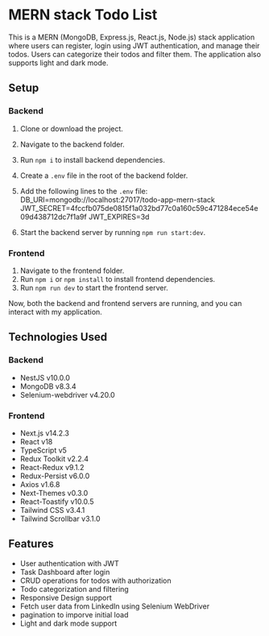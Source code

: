# MERN stack Todo List

This is a MERN (MongoDB, Express.js, React.js, Node.js) stack application where users can register, login using JWT authentication, and manage their todos. Users can categorize their todos and filter them. The application also supports light and dark mode.

## Setup

### Backend

1. Clone or download the project.
2. Navigate to the backend folder.
3. Run `npm i` to install backend dependencies.
4. Create a `.env` file in the root of the backend folder.
5. Add the following lines to the `.env` file:
   DB_URI=mongodb://localhost:27017/todo-app-mern-stack
   JWT_SECRET=4fccfb075de0815f1a032bd77c0a160c59c471284ece54e09d438712dc7f1a9f
   JWT_EXPIRES=3d

6. Start the backend server by running `npm run start:dev`.

### Frontend

1. Navigate to the frontend folder.
2. Run `npm i` or `npm install` to install frontend dependencies.
3. Run `npm run dev` to start the frontend server.

Now, both the backend and frontend servers are running, and you can interact with my application.

## Technologies Used

### Backend

- NestJS v10.0.0
- MongoDB v8.3.4
- Selenium-webdriver v4.20.0

### Frontend

- Next.js v14.2.3
- React v18
- TypeScript v5
- Redux Toolkit v2.2.4
- React-Redux v9.1.2
- Redux-Persist v6.0.0
- Axios v1.6.8
- Next-Themes v0.3.0
- React-Toastify v10.0.5
- Tailwind CSS v3.4.1
- Tailwind Scrollbar v3.1.0

## Features

- User authentication with JWT
- Task Dashboard after login
- CRUD operations for todos with authorization
- Todo categorization and filtering
- Responsive Design support
- Fetch user data from LinkedIn using Selenium WebDriver
- pagination to imporve initial load
- Light and dark mode support
